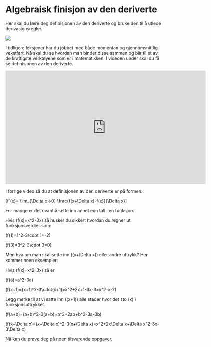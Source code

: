 # Algebraisk finisjon av den deriverte


Her skal du lære deg definisjonen av den deriverte og bruke den til å utlede derivasjonsregler.

![](/bilder/defderiverte.jpg)

I tidligere leksjoner har du jobbet med både momentan og gjennomsnittlig vekstfart. Nå skal du se hvordan man binder disse sammen og blir til et av de kraftigste verktøyene som er i matematikken. I videoen under skal du få se definisjonen av den deriverte.

<iframe src="https://players.brightcove.net/4806596774001/BkLm8fT_default/index.html?videoId=6091703611001" height="360" width="640" allowfullscreen="" frameborder="0"></iframe>

I forrige video så du at definisjonen av den deriverte er på formen:

 \[f´(x)= \lim_{\Delta x->0} \frac{f(x+\Delta x)-f(x)}{\Delta x}\]

For mange er det uvant å sette inn annet enn tall i en funksjon.

Hvis \(f(x)=x^2-3x\) så husker du sikkert hvordan du regner ut funksjonsverdier som:

\(f(1)=1^2-3\cdot 1=-2\)

 \(f(3)=3^2-3\cdot 3=0\)

Men hva om man skal sette inn \((x+\Delta x)\) eller andre uttrykk? Her kommer noen eksempler:

Hvis \(f(x)=x^2-3x\) så er

\(f(a)=a^2-3a\)

\(f(x+1)=(x+1)^2-3\cdot(x+1)=x^2+2x+1-3x-3=x^2-x-2\)

Legg merke til at vi satte inn \((x+1)\) alle steder hvor det sto \(x\) i funksjonsuttrykket.

\(f(a+b)=(a+b)^2-3(a+b)=a^2+2ab+b^2-3a-3b\)

\(f(x+\Delta x)=(x+\Delta x)^2-3(x+\Delta x)=x^2+2x\Delta x+\Delta x^2-3x-3\Delta x\)

Nå kan du prøve deg på noen tilsvarende oppgaver.